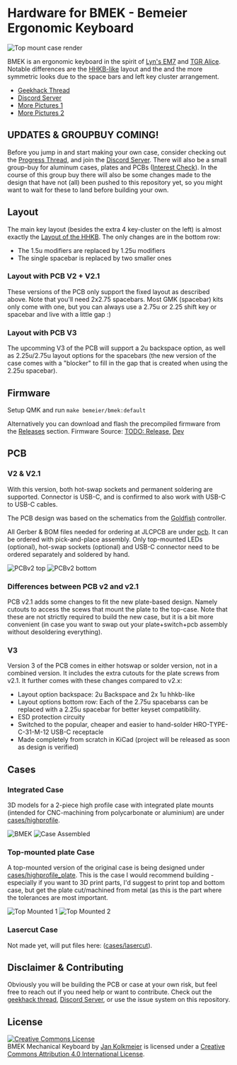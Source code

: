 # Hardware for BMEK - Bemeier Ergonomic Keyboard
![Top mount case render](https://i.imgur.com/hYentDr.png)

BMEK is an ergonomic keyboard in the spirit of [Lyn's EM7](https://geekhack.org/index.php?topic=83328.0) and [TGR Alice](https://geekhack.org/index.php?topic=95009.0).
Notable differences are the [HHKB-like](https://www.hhkeyboard.com/) layout and the and the more symmetric looks due to the space bars and left key cluster arrangement.

- [Geekhack Thread](https://geekhack.org/index.php?topic=103032.0)
- [Discord Server](https://discord.gg/BFZNmtM)
- [More Pictures 1](https://imgur.com/a/tHlaMWA)
- [More Pictures 2](https://imgur.com/a/MdbbHqe)

## UPDATES & GROUPBUY COMING!
Before you jump in and start making your own case, consider checking out the [Progress Thread](https://geekhack.org/index.php?topic=103032.0), and join the [Discord Server](https://discord.gg/BFZNmtM). There will also be a small group-buy for aluminum cases, plates and PCBs ([Interest Check](https://geekhack.org/index.php?topic=107203.0)). In the course of this group buy there will also be some changes made to the design that have not (all) been pushed to this repository yet, so you might want to wait for these to land before building your own.

## Layout
The main key layout (besides the extra 4 key-cluster on the left) is almost exactly the [Layout of the HHKB](https://deskthority.net/wiki/HHKB_Professional2). The only changes are in the bottom row:
- The 1.5u modifiers are replaced by 1.25u modifiers
- The single spacebar is replaced by two smaller ones

### Layout with PCB V2 + V2.1
These versions of the PCB only support the fixed layout as described above. Note that you'll need 2x2.75 spacebars. Most GMK (spacebar) kits only come with one, but you can always use a 2.75u or 2.25 shift key or spacebar and live with a little gap :)

### Layout with PCB V3
The upcomming V3 of the PCB will support a 2u backspace option, as well as 2.25u/2.75u layout options for the spacebars (the new version of the case comes with a "blocker" to fill in the gap that is created when using the 2.25u spacebar).

## Firmware
Setup QMK and run `make bemeier/bmek:default`  

Alternatively you can download and flash the precompiled firmware from the [Releases](https://github.com/Bemeier/bmek/releases) section. Firmware Source: [TODO: Release](https://github.com/qmk/qmk_firmware/tree/master/keyboards/bemeier/bmek), [Dev](https://github.com/Bemeier/qmk_firmware/tree/bemeier/keyboards/bemeier/bmek)


## PCB

### V2 & V2.1
With this version, both hot-swap sockets and permanent soldering are supported. Connector is USB-C, and is confirmed to also work with USB-C to USB-C cables.

The PCB design was based on the schematics from the [Goldfish](https://github.com/Dr-Derivative/Goldfish) controller.

All Gerber & BOM files needed for ordering at JLCPCB are under [pcb](https://github.com/Bemeier/bmek/tree/master/pcb).
It can be ordered with pick-and-place assembly. Only top-mounted LEDs (optional), hot-swap sockets (optional) and USB-C connector need to be ordered separately and soldered by hand.

![PCBv2 top](https://i.imgur.com/iHjo18j.jpg)
![PCBv2 bottom](https://i.imgur.com/7royTzh.jpg)

### Differences between PCB v2 and v2.1
PCB v2.1 adds some changes to fit the new plate-based design. Namely cutouts to access the scews that mount the plate to the top-case. Note that these are not strictly required to build the new case, but it is a bit more convenient (in case you want to swap out your plate+switch+pcb assembly without desoldering everything).

### V3
Version 3 of the PCB comes in either hotswap or solder version, not in a combined version. It includes the extra cutouts for the plate screws from v2.1. It further comes with these changes compared to v2.x:

- Layout option backspace: 2u Backspace and 2x 1u hhkb-like
- Layout options bottom row: Each of the 2.75u spacebarss can be replaced with a 2.25u spacebar for better keyset compatibility.
- ESD protection circuity
- Switched to the popular, cheaper and easier to hand-solder HRO-TYPE-C-31-M-12 USB-C receptacle
- Made completely from scratch in KiCad (project will be released as soon as design is verified)

## Cases


### Integrated Case
3D models for a 2-piece high profile case with integrated plate mounts (intended for CNC-machining from polycarbonate or aluminium) are under [cases/highprofile](https://github.com/Bemeier/bmek/tree/master/cases/highprofile).

![BMEK](https://i.imgur.com/3rHByZJ.jpg)
![Case Assembled](https://i.imgur.com/5wR5hRO.jpg)

### Top-mounted plate Case
A top-mounted version of the original case is being designed under [cases/highprofile_plate](https://github.com/Bemeier/bmek/tree/master/cases/highprofile_plate). This is the case I would recommend building - especially if you want to 3D print parts, I'd suggest to print top and bottom case, but get the plate cut/machined from metal (as this is the part where the tolerances are most important.

![Top Mounted 1](https://i.imgur.com/kyHzoL8.png)
![Top Mounted 2](https://i.imgur.com/V3CMgFS.png)

### Lasercut Case

Not made yet, will put files here: ([cases/lasercut](https://github.com/Bemeier/bmek/tree/master/cases/lasercut)).


## Disclaimer & Contributing

Obviously you will be building the PCB or case at your own risk, but feel free to reach out if you need help or want to contribute. Check out the [geekhack thread](https://geekhack.org/index.php?topic=103032.0), [Discord Server](https://discord.gg/BFZNmtM), or use the issue system on this repository.


## License

<a rel="license" href="http://creativecommons.org/licenses/by/4.0/"><img alt="Creative Commons License" style="border-width:0" src="https://i.creativecommons.org/l/by/4.0/88x31.png" /></a><br /><span xmlns:dct="http://purl.org/dc/terms/" property="dct:title">BMEK Mechanical Keyboard</span> by <a xmlns:cc="http://creativecommons.org/ns#" href="http://github.com/Bemeier/bmek" property="cc:attributionName" rel="cc:attributionURL">Jan Kolkmeier</a> is licensed under a <a rel="license" href="http://creativecommons.org/licenses/by/4.0/">Creative Commons Attribution 4.0 International License</a>.
